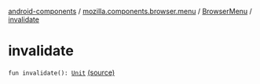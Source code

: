 [android-components](../../index.md) / [mozilla.components.browser.menu](../index.md) / [BrowserMenu](index.md) / [invalidate](./invalidate.md)

# invalidate

`fun invalidate(): `[`Unit`](https://kotlinlang.org/api/latest/jvm/stdlib/kotlin/-unit/index.html) [(source)](https://github.com/mozilla-mobile/android-components/blob/master/components/browser/menu/src/main/java/mozilla/components/browser/menu/BrowserMenu.kt#L114)
